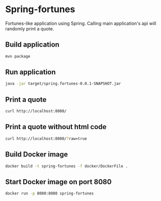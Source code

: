# Spring-fortunes

Fortunes-like application using Spring. Calling main application's api will randomly print a quote.

## Build application

```bash
mvn package
```

## Run application

```bash
java -jar target/spring.fortunes-0.0.1-SNAPSHOT.jar
```

## Print a quote

```bash
curl http://localhost:8080/
```

## Print a quote without html code

```bash
curl http://localhost:8080/?raw=true
```

## Build Docker image

```bash
docker build -t spring-fortunes -f docker/DockerFile .
```

## Start Docker image on port 8080

```bash
docker run -p 8080:8080 spring-fortunes
```

